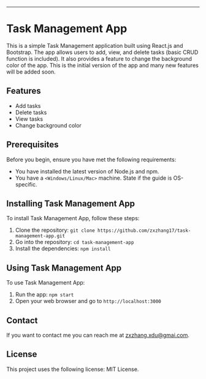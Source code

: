 ---

# Task Management App

This is a simple Task Management application built using React.js and Bootstrap. The app allows users to add, view, and delete tasks (basic CRUD function is included). It also provides a feature to change the background color of the app. This is the initial version of the app and many new features will be added soon.

## Features

- Add tasks
- Delete tasks
- View tasks
- Change background color

## Prerequisites

Before you begin, ensure you have met the following requirements:

- You have installed the latest version of Node.js and npm.
- You have a `<Windows/Linux/Mac>` machine. State if the guide is OS-specific.

## Installing Task Management App

To install Task Management App, follow these steps:

1. Clone the repository: `git clone https://github.com/zxzhang17/task-management-app.git`
2. Go into the repository: `cd task-management-app`
3. Install the dependencies: `npm install`

## Using Task Management App

To use Task Management App:

1. Run the app: `npm start`
2. Open your web browser and go to `http://localhost:3000`

## Contact

If you want to contact me you can reach me at zxzhang.xdu@gmai.com.

## License

This project uses the following license: MIT License. 
